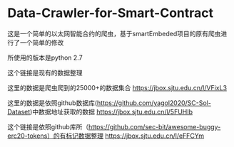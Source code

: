 # Data-Crawler-for-Smart-Contract
这是一个简单的以太网智能合约的爬虫，基于smartEmbeded项目的原有爬虫进行了一个简单的修改

所使用的版本是python 2.7 

这个链接是现有的数据整理

这里的数据是爬虫爬到的25000+的数据集合
https://jbox.sjtu.edu.cn/l/VFixL3

这里的数据是依照github数据库(https://github.com/yagol2020/SC-Sol-Dataset)中数据地址获取的数据
https://jbox.sjtu.edu.cn/l/5FUHIb

这个链接是依照github库所（https://github.com/sec-bit/awesome-buggy-erc20-tokens）的有标记数据整理
https://jbox.sjtu.edu.cn/l/eFFCYm
